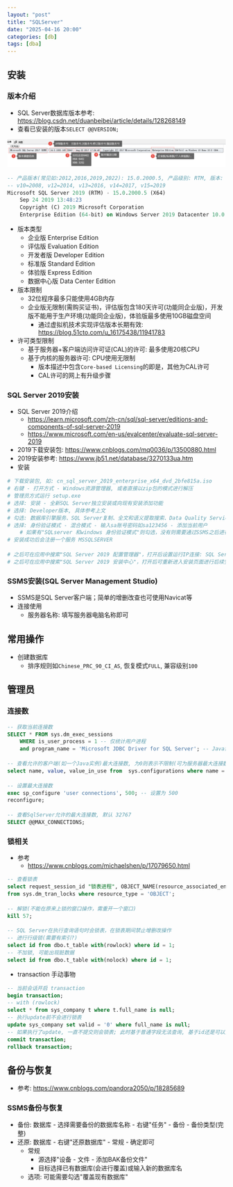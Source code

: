 ```yaml
---
layout: "post"
title: "SQLServer"
date: "2025-04-16 20:00"
categories: [db]
tags: [dba]
---
```


## 安装

### 版本介绍

- SQL Server数据库版本参考: https://blog.csdn.net/duanbeibei/article/details/128268149
- 查看已安装的版本`SELECT @@VERSION;`

![sqlserver-version](../data/images/2024/sqlserver-dba/image.png)

```sql
-- 产品版本(常见如:2012,2016,2019,2022): 15.0.2000.5, 产品级别: RTM, 版本: Enterprise Edition(企业版本), 64位
-- v10=2008, v12=2014, v13=2016, v14=2017, v15=2019
Microsoft SQL Server 2019 (RTM) - 15.0.2000.5 (X64) 
    Sep 24 2019 13:48:23 
    Copyright (C) 2019 Microsoft Corporation
    Enterprise Edition (64-bit) on Windows Server 2019 Datacenter 10.0 <X64> (Build 17763: )
```
- 版本类型
    - 企业版 Enterprise Edition
    - 评估版 Evaluation Edition
    - 开发者版 Developer Edition
    - 标准版 Standard Edition
    - 体验版 Express Edition
    - 数据中心版 Data Center Edition
- 版本限制
    - 32位程序最多只能使用4GB内存
    - 企业版无限制(需购买证书)，评估版包含180天许可(功能同企业版)，开发版不能用于生产环境(功能同企业版)，体验版最多使用10GB磁盘空间
        - 通过虚拟机技术实现评估版本长期有效: https://blog.51cto.com/u_16175438/11941783
- 许可类型限制
    - 基于服务器+客户端访问许可证(CAL)的许可: 最多使用20核CPU
    - 基于内核的服务器许可: CPU使用无限制
        - 版本描述中包含`Core-based Licensing`的即是，其他为CAL许可
        - CAL许可的网上有升级步骤

### SQL Server 2019安装

- SQL Server 2019介绍
    - https://learn.microsoft.com/zh-cn/sql/sql-server/editions-and-components-of-sql-server-2019
    - https://www.microsoft.com/en-us/evalcenter/evaluate-sql-server-2019
- 2019下载安装包: https://www.cnblogs.com/mq0036/p/13500880.html
- 2019安装参考: https://www.jb51.net/database/3270133ua.htm
- 安装

```bash
# 下载安装包, 如: cn_sql_server_2019_enterprise_x64_dvd_2bfe815a.iso
# 右键 - 打开方式 - Windows资源管理器, 或者直接以zip包的模式进行解压
# 管理员方式运行 setup.exe
# 选择: 安装 - 全新SQL Server独立安装或向现有安装添加功能
# 选择: Developer版本, 具体参考上文
# 勾选: 数据库引擎服务、SQL Server复制、全文和语义提取搜索、Data Quality Services、Analysis Services、SQL 客户端连接SDK
# 选择: 身份验证模式 - 混合模式 - 输入sa账号密码如sa123456 - 添加当前用户
    # 如果有"SQLserver 和windows 身份验证模式"则勾选，没有则需要通过SSMS之后进行设置
# 安装成功后会注册一个服务 MSSQLSERVER

# 之后可在应用中搜索"SQL Server 2019 配置管理器"，打开后设置运行IP连接: SQL Server网络配置 - MSSQLSERVER的协议 - TCP/IP - 右键启用 - 重启服务 - Navicat即可使用`127.0.0.1,1433`进行连接
# 之后可在应用中搜索"SQL Server 2019 安装中心"，打开后可重新进入安装页面进行后续安装修改
```

### SSMS安装(SQL Server Management Studio)

- SSMS是SQL Server客户端；简单的增删改查也可使用Navicat等
- 连接使用
    - 服务器名称: 填写服务器电脑名称即可

## 常用操作

- 创建数据库
    - 排序规则如`Chinese_PRC_90_CI_AS`, 恢复模式`FULL`, 兼容级别`100`

## 管理员

### 连接数

```sql
-- 获取当前连接数
SELECT * FROM sys.dm_exec_sessions 
    WHERE is_user_process = 1 -- 仅统计用户进程
    and program_name = 'Microsoft JDBC Driver for SQL Server'; -- Java链接

-- 查看允许的客户端(如一个Java实例)最大连接数, 为0则表示不限制(可为服务器最大连接数)
select name, value, value_in_use from  sys.configurations where name = 'user connections';

-- 设置最大连接数
exec sp_configure 'user connections', 500; -- 设置为 500
reconfigure;

-- 查看SqlServer允许的最大连接数, 默认 32767
SELECT @@MAX_CONNECTIONS;
```

### 锁相关

- 参考
    - https://www.cnblogs.com/michaelshen/p/17079650.html

```sql
-- 查看锁表
select request_session_id "锁表进程", OBJECT_NAME(resource_associated_entity_id) "表名" 
from sys.dm_tran_locks where resource_type = 'OBJECT';

-- 解锁(不能在原来上锁的窗口操作，需重开一个窗口)
kill 57;

-- SQL Server在执行查询语句时会锁表，在锁表期间禁止增删改操作
-- 进行行级锁(需要有索引?)
select id from dbo.t_table with(rowlock) where id = 1;
-- 不加锁, 可能出现脏数据
select id from dbo.t_table with(nolock) where id = 1;
```

- transaction 手动事物

```sql
-- 当前会话开启 transaction
begin transaction;
-- with (rowlock)
select * from sys_company t where t.full_name is null;
-- 执行update前不会进行锁表
update sys_company set valid = '0' where full_name is null;
-- 如果执行了update, 一直不提交则会锁表; 此时基于普通字段无法查询, 基于id还是可以查询
commit transaction;
rollback transaction;
```

## 备份与恢复

- 参考: https://www.cnblogs.com/pandora2050/p/18285689

### SSMS备份与恢复

- 备份: 数据库 - 选择需要备份的数据库名称 - 右键"任务" - 备份 - 备份类型(完整)
- 还原: 数据库 - 右键"还原数据库" - 常规 - 确定即可
    - 常规
        - 源选择"设备 - 文件 - 添加BAK备份文件"
        - 目标选择已有数据库(会进行覆盖)或输入新的数据库名
    - 选项: 可能需要勾选"覆盖现有数据库"

